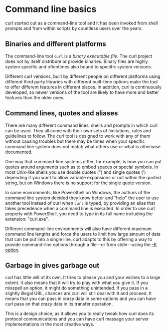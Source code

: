 # Command line basics

curl started out as a command-line tool and it has been invoked from shell
prompts and from within scripts by countless users over the years.

## Binaries and different platforms

The command-line tool `curl` is a *binary executable file*. The curl project
does not by itself distribute or provide binaries. Binary files are highly
system specific and oftentimes also bound to specific system versions.

Different curl versions, built by different people on different platforms
using different third party libraries with different built-time options make
the tool to offer different features in different places. In addition, curl is
continuously developed, so newer versions of the tool are likely to have more
and better features than the older ones.

## Command lines, quotes and aliases

There are many different command lines, shells and prompts in which curl can
be used. They all come with their own sets of limitations, rules and
guidelines to follow. The curl tool is designed to work with any of them
without causing troubles but there may be times when your specific command
line system does not match what others use or what is otherwise documented.

One way that command-line systems differ, for example, is how you can put
quotes around arguments such as to embed spaces or special symbols. In
most Unix-like shells you use double quotes (") and single quotes (')
depending if you want to allow variable expansions or not within the quoted
string, but on Windows there is no support for the single quote version.

In some environments, like PowerShell on Windows, the authors of the command
line system decided they know better and "help" the user to use another tool
instead of curl when `curl` is typed, by providing an alias that takes
precedence when a command line is executed. In order to use curl properly with
PowerShell, you need to type in its full name including the extension:
"curl.exe".

Different command-line environments will also have different maximum command
line lengths and force the users to limit how large amount of data that can be
put into a single line. curl adapts to this by offering a way to provide
command-line options through a file—or from stdin—using the [-K
option](cmdline/configfile.md).

## Garbage in gives garbage out

curl has little will of its own. It tries to please you and your wishes to a
large extent. It also means that it will try to play with what you give it. If
you misspell an option, it might do something unintended. If you pass in a
slightly illegal URL, chances are curl will still deal with it and proceed. It
means that you can pass in crazy data in some options and you can have curl
pass on that crazy data in its transfer operation.

This is a design choice, as it allows you to really tweak how curl does its
protocol communications and you can have curl massage your server
implementations in the most creative ways.
